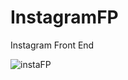 # InstagramFP
Instagram Front End 


![instaFP](https://user-images.githubusercontent.com/63108556/124511411-ba1ef000-ddde-11eb-86c8-3fbf23ff4e62.png)

